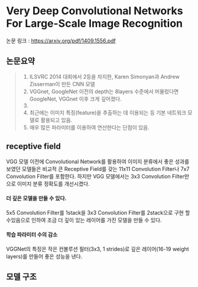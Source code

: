 Very Deep Convolutional Networks For Large-Scale Image Recognition
============================================================================
논문 링크 : <https://arxiv.org/pdf/1409.1556.pdf>   
   
   
   
논문요약
--------
>1. ILSVRC 2014 대회에서 2등을 차지한, Karen Simonyan과 Andrew Zisserman이 만든 CNN 모델
>2. VGGnet, GoogleNet 이전의 depth는 8layers 수준에서 머물렀다면 GoogleNet, VGGnet 이후 크게 깊어졌다.
>3. 
>4. 최근에는 이미지 특징(feature)을 추출하는 데 이용되는 등 기본 네트워크 모델로 활용되고 있음.
>5. 매우 많은 파라미터를 이용하여 연산한다는 단점이 있음.

receptive field
---------------
VGG 모델 이전에 Convolutional Network를 활용하여 이미지 분류에서 좋은 성과를 보였던 모델들은 비교적 큰 Receptive Field를 갖는 11x11 Convolution Filter나 7x7 Convolution Filter를 포함한다. 하지만 VGG 모델에서는 3x3 Convolution Filter만으로 이미지 분류 정확도를 개선시켰다.   
#### 더 깊은 모델을 만들 수 있다.   

5x5 Convolution Filter를 1stack을 3x3 Convolution Filter를 2stack으로 구현 할 수있음으로 인하여 조금 더 깊이 있는 레이어를 가진  모델을 만들 수 있다. 
#### 학습 파라미터 수의 감소   
VGGNet의 특징은 작은 컨볼루션 필터(3x3, 1 strides)로 깊은 레이어(16-19 weight layers)를 만들어 좋은 성능을 낸다.

모델 구조
--------
